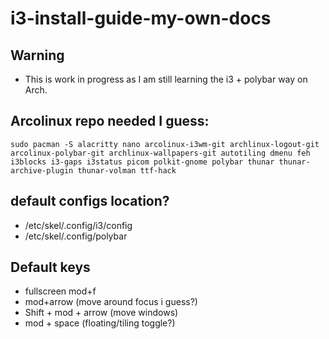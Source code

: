 # i3-install-guide-my-own-docs

## Warning 
- This is work in progress as I am still learning the i3 + polybar way on Arch.

## Arcolinux repo needed I guess:
```Terminal
sudo pacman -S alacritty nano arcolinux-i3wm-git archlinux-logout-git arcolinux-polybar-git archlinux-wallpapers-git autotiling dmenu feh i3blocks i3-gaps i3status picom polkit-gnome polybar thunar thunar-archive-plugin thunar-volman ttf-hack

```
##  default configs location?
- /etc/skel/.config/i3/config
- /etc/skel/.config/polybar

## Default keys
- fullscreen mod+f
- mod+arrow (move around focus i guess?)
- Shift + mod + arrow (move windows)
- mod + space (floating/tiling toggle?)
